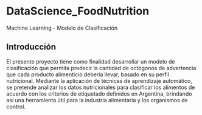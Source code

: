 # DataScience_FoodNutrition
Machine Learning - Modelo de Clasificación 

## Introducción

El presente proyecto tiene como finalidad desarrollar un modelo de clasificación que permita predecir la cantidad de octógonos de advertencia que cada producto alimenticio debería llevar, basado en su perfil nutricional. Mediante la aplicación de técnicas de aprendizaje automático, se pretende analizar los datos nutricionales para clasificar los alimentos de acuerdo con los criterios de etiquetado definidos en Argentina, brindando así una herramienta útil para la industria alimentaria y los organismos de control.


